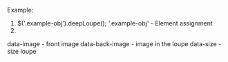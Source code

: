 Example:
1) $('.example-obj').deepLoupe();
    '.example-obj' - Element assignment
2) <div class="example-obj" data-image="path/to/fron-img.jpg" data-back-image="path/to/back-img.jpg" data-size="250">
  data-image - front image
  data-back-image - image in the loupe
  data-size - size loupe

